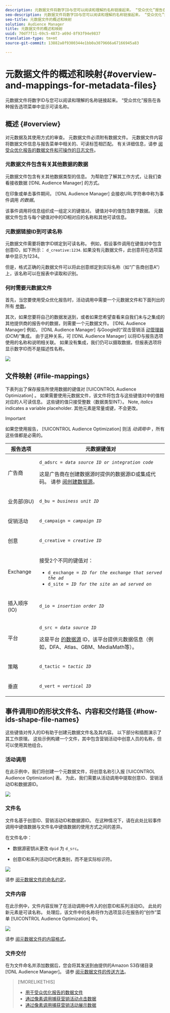 ```yaml
---
description: 元数据文件将数字ID与您可以阅读和理解的名称链接起来。 “受众优化”报告在各种报告选项菜单中显示可读名称。
seo-description: 元数据文件将数字ID与您可以阅读和理解的名称链接起来。 “受众优化”报告在各种报告选项菜单中显示可读名称。
seo-title: 元数据文件的概述和映射
solution: Audience Manager
title: 元数据文件的概述和映射
uuid: 70df7f11-69c5-4873-a69d-8f93f94e9837
translation-type: tm+mt
source-git-commit: 13882a8f9300344e1bb0a3079666a67166945a83

---
```



# 元数据文件的概述和映射{#overview-and-mappings-for-metadata-files}

元数据文件将数字ID与您可以阅读和理解的名称链接起来。 “受众优化”报告在各种报告选项菜单中显示可读名称。

## 概述 {#overview}

对元数据及其使用方式的审查。 元数据文件必须附有数据文件。 元数据文件内容将数据文件信息与报告菜单中相关的、可读标签相匹配。 有关详细信息，请参 [阅受众优化报告的数据文件和可操作的日志文件](../../../reporting/audience-optimization-reports/metadata-files-intro/datafiles-intro.md)。

### 元数据文件包含有关其他数据的数据

元数据文件包含有关其他数据类型的信息。 为帮助您了解其工作方式，让我们查看接收数据 [!DNL Audience Manager] 的方式。

在印象或单击事件期间， [!DNL Audience Manager] 会接收URL字符串中称为事件调用 *的数据*。

该事件调用将信息组织成一组定义的键值对。 键值对中的值包含数字数据。 元数据文件包含与每个键值对中的ID相对应的名称和其他可读信息。

### 元数据链接ID到可读名称

元数据文件需要将数字ID绑定到可读名称。 例如，假设事件调用在键值对中包含创意ID，如下所示： `d_creative:1234`. 如果没有元数据文件，此创意将在选项菜单中显示为1234。

但是，格式正确的元数据文件可以将此创意绑定到实际名称（如“广告商创意A”）上，该名称可以在报表中读取和识别。

### 何时需要元数据文件

首先，当您要使用受众优化报告时，活动调用中需要一个元数据文件和下面列出的所有 [参数](../../../reporting/audience-optimization-reports/audience-optimization-reports.md)。

其次，如果您要将自己的数据发送到，或者如果您希望查看来自我们未与之集成的其他提供商的报告中的数据，则需要一个元数据文件。 [!DNL Audience Manager] 例如， [!DNL Audience Manager] 与Google的“双击营销活 [动管理器](../../../reporting/audience-optimization-reports/aor-advertisers/import-dcm.md) (DCM)”集成。 由于这种关系，可 [!DNL Audience Manager] 以将ID与报告选项使用的名称和说明相关联。 如果没有集成，我们仍可以摄取数据，但报表选项将显示数字ID而不是描述性名称。

![](assets/metadata_menu.png)

## 文件映射 {#file-mappings}

下表列出了保存报告所使用数据的键值对 [!UICONTROL Audience Optimization] 。 如果需要使用元数据文件，该文件将包含与这些键值对中的值相对应的人可读信息。 这些键的值只接受整数（数据类型INT）。 Note, *italics* indicates a variable placeholder. 其他元素是常量或键，不会更改。

>[!IMPORTANT]
>
>如果您使用报告， [!UICONTROL Audience Optimization] 则活 *动调用中* ，所有这些值都是必需的。

<table id="table_B2C8C493080E449CA71C4EF07D9476BD"> 
 <thead> 
  <tr> 
   <th colname="col1" class="entry"> 报告选项 </th> 
   <th colname="col2" class="entry"> 元数据键值对 </th> 
  </tr> 
 </thead>
 <tbody> 
  <tr> 
   <td colname="col1"> <p>广告商 </p> </td> 
   <td colname="col2"> <p> <code>d_adsrc = <i>data source ID or integration code</i></code> </p> <p>这是广告商在创建数据源时提供的数据源ID或集成代码。 请参 <a href="../../../features/manage-datasources.md#create-data-source"> 阅创建数据源</a>。 </p> </td> 
  </tr> 
  <tr> 
   <td colname="col1"> <p>业务部(BU) </p> </td> 
   <td colname="col2"> <p> <code>d_bu = <i>business unit ID</i></code> </p> </td> 
  </tr> 
  <tr> 
   <td colname="col1"> <p>促销活动 </p> </td> 
   <td colname="col2"> <p> <code>d_campaign = <i>campaign ID</i></code> </p> </td> 
  </tr> 
  <tr> 
   <td colname="col1"> <p>创意 </p> </td> 
   <td colname="col2"> <p> <code>d_creative = <i>creative ID</i></code> </p> </td> 
  </tr> 
  <tr> 
   <td colname="col1"> <p>Exchange </p> </td> 
   <td colname="col2"> <p>接受2个不同的键值对： </p> 
    <ul id="ul_3B3B751A8A134096B0912E81A0983B9D"> 
     <li id="li_57BAC45A7B274AB695945E174A4D8A35"> <code>d_exchange = <i>ID for the exchange that served the ad</i></code> </li> 
     <li id="li_CCDF00DE59D3451C8EF590DD3E1A806D"> <code>d_site = <i>ID for the site an ad served on</i></code> </li> 
    </ul> </td> 
  </tr> 
  <tr> 
   <td colname="col1"> <p>插入顺序(IO) </p> </td> 
   <td colname="col2"> <p> <code>d_io = <i>insertion order ID</i></code> </p> </td> 
  </tr> 
  <tr> 
   <td colname="col1"> <p>平台 </p> </td> 
   <td colname="col2"> <p> <code>d_src = <i>data source ID</i></code> </p> <p>这是平台 <a href="../../../features/datasources-list-and-settings.md#data-sources-list-and-settings"> 的数据源</a> ID，该平台提供元数据信息（例如，DFA、Atlas、GBM、MediaMath等）。 </p> </td> 
  </tr> 
  <tr> 
   <td colname="col1"> <p>策略 </p> </td> 
   <td colname="col2"> <p> <code>d_tactic = <i>tactic ID</i></code> </p> </td> 
  </tr> 
  <tr> 
   <td colname="col1"> <p>垂直 </p> </td> 
   <td colname="col2"> <p> <code>d_vert = <i>vertical ID</i></code> </p> </td> 
  </tr> 
 </tbody> 
</table>

## 事件调用ID的形状文件名、内容和交付路径 {#how-ids-shape-file-names}

这些键值对传入的ID有助于创建元数据文件名及其内容。 以下部分和插图演示了其工作原理。 这些示例构建一个文件，其中包含营销活动中创意人员的名称，但可以使用其他组合。

### 活动调用

在此示例中，我们将创建一个元数据文件，将创意名称引入报 [!UICONTROL Audience Optimization] 表。 为此，我们需要从活动调用中提取创意ID、营销活动ID和数据源ID。

![](assets/metadata_file_event.png)

### 文件名

文件名基于创意ID、营销活动ID和数据源ID。 在这种情况下，请在此处比较事件调用中键值数据与文件名中键值数据的使用方式之间的差异。

在文件名中：

* 数据源密钥从更改 `dpid` 为 `d_src`。

* 创意ID和系列活动ID代表类别，而不是实际标识符。

![](assets/metadata_file_name.png)

请参 [阅元数据文件的命名约定](../../../reporting/audience-optimization-reports/metadata-files-intro/metadata-file-names.md)。

### 文件内容

在此示例中，文件内容反映了在活动调用中传入的创意ID和系列活动ID。 此处的新元素是可读名称。 处理后，该文件中的名称将作为选项显示在报告的“创作”菜单 [!UICONTROL Audience Optimization] 中。

![](assets/metadata_file_contents.png)

请参 [阅元数据文件的内容格式](../../../reporting/audience-optimization-reports/metadata-files-intro/metadata-file-contents.md)。

### 文件交付

在为文件命名并添加数据后，您会将其发送到由提供的Amazon S3存储目录 [!DNL Audience Manager]。 请参 [阅元数据文件的传送方法](../../../reporting/audience-optimization-reports/metadata-files-intro/metadata-delivery-methods.md)。

>[!MORELIKETHIS]
>
>* [用于受众优化报告的数据文件](../../../reporting/audience-optimization-reports/metadata-files-intro/datafiles-intro.md)
>* [通过像素调用捕获营销活动点击数据](../../../integration/media-data-integration/click-data-pixels.md)
>* [通过像素调用捕获营销活动展示数据](../../../integration/media-data-integration/impression-data-pixels.md)

